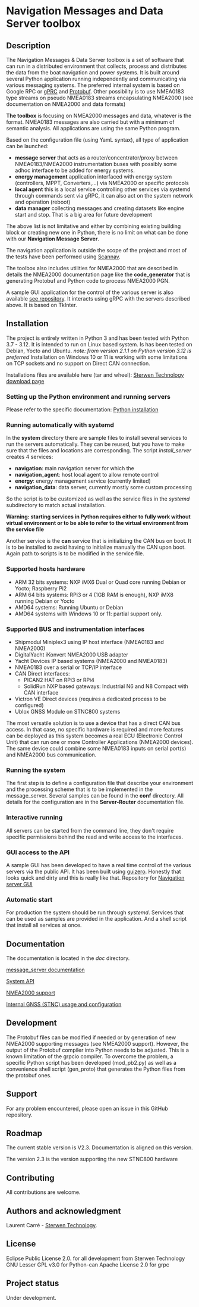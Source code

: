 # Navigation Messages and Data Server toolbox


## Description

The Navigation Messages & Data Server toolbox is a set of software that can run in a distributed environment that collects, process and distributes the data from the boat navigation and power systems.
It is built around several Python application running independently and communicating via various messaging systems. The preferred internal system is based on Google RPC or [gPRC](https://grpc.io/) and [Protobuf](https://protobuf.dev/).
Other possibility is to use NMEA0183 type streams on pseudo NMEA0183 streams encapsulating NMEA2000 (see documentation on NMEA2000 and data formats)

**The toolbox** is focusing on NMEA2000 messages and data, whatever is the format. NMEA0183 messages are also carried but with a minimum of semantic analysis. All applications are using the same Python program.

Based on the configuration file (using YamL syntax), all type of application can be launched:
   - **message server** that acts as a router/concentrator/proxy between NMEA0183/NMEA2000 instrumentation buses with possibly some adhoc interface to be added for energy systems.
   - **energy management** application interfaced with energy system (controllers, MPPT, Converters,...) via NMEA2000 or specific protocols
   - **local agent** this is a local service controlling other services via systemd through commands sent via gRPC, it can also act on the system network and operation (reboot)
   - **data manager** collecting messages and creating datasets like engine start and stop. That is a big area for future development

The above list is not limitative and either by combining existing building block or creating new one in Python, there is no limit on what can be done with our **Navigation Message Server**.

The navigation application is outside the scope of the project and most of the tests have been performed using [Scannav](https://www.scannav.com/).

The toolbox also includes utilities for NMEA2000 that are described in details the NMEA2000 documentation page like the **code_generator** that is generating Protobuf and Python code to process NMEA2000 PGN.

A sample GUI application for the control of the various server is also available [see repository](https://github.com/Sterwen-Technology/navigation_server_gui). It interacts using gRPC with the servers described above. It is based on TkInter.


## Installation
The project is entirely written in Python 3 and has been tested with Python 3.7 - 3.12. It is intended to run on Linux based system. Is has been tested on Debian, Yocto and Ubuntu.
*note: from version 2.1.1 on Python version 3.12 is preferred*
Installation on Windows 10 or 11 is working with some limitations on TCP sockets and no support on Direct CAN connection.

Installations files are available here (tar and wheel): [Sterwen Technology download page](https://sterwen-technology.eu/softwares/)

### Setting up the Python environment and running servers

Please refer to the specific documentation: [Python installation](https://github.com/Sterwen-Technology/navigation_server/blob/V2.2/doc/python_environment.md)



### Running automatically with systemd
In the **system** directory there are sample files to install several services to run the servers automatically. They can be reused, but you have to make sure that the files and locations are corresponding.
The script *install_server* creates 4 services:
- **navigation**: main navigation server for which the 
- **navigation_agent**: host local agent to allow remote control
- **energy**: energy management service (currently limited)
- **navigation_data**: data server, currently mostly some custom processing

So the script is to be customized as well as the service files in the *systemd* subdirectory to match actual installation.

**Warning: starting services in Python requires either to fully work without virtual environment or to be able to refer to the virtual environment from the service file**

Another service is the **can** service that is initializing the CAN bus on boot. It is to be installed to avoid having to initialize manually the CAN upon boot. Again path to scripts is to be modified in the service file.


### Supported hosts hardware
 - ARM 32 bits systems: NXP iMX6 Dual or Quad core running Debian or Yocto; Raspberry Pi2
 - ARM 64 bits systems: RPi3 or 4 (1GB RAM is enough), NXP iMX8 running Debian or Yocto
 - AMD64 systems: Running Ubuntu or Debian
 - AMD64 systems with Windows 10 or 11: partial support only.

### Supported BUS and instrumentation interfaces
 - Shipmodul Miniplex3 using IP host interface (NMEA0183 and NMEA2000)
 - DigitalYacht iKonvert NMEA2000 USB adapter
 - Yacht Devices IP based systems (NMEA2000 and NMEA0183)
 - NMEA0183 over a serial or TCP/IP interface
 - CAN Direct interfaces:
   - PICAN2 HAT on RPi3 or RPi4
   - SolidRun NXP based gateways: Industrial N6 and N8 Compact with CAN interface
 - Victron VE Direct devices (requires a dedicated process to be configured)
 - Ublox GNSS Module on STNC800 systems

The most versatile solution is to use a device that has a direct CAN bus access. In that case, no specific hardware is required and more features can be deployed as this system becomes a real ECU (Electronic Control Unit) that can run one or more Controller Applications (NMEA2000 devices).
The same device could combine some NMEA0183 inputs on serial port(s) and NMEA2000 bus communication.

### Running the system

The first step is to define a configuration file that describe your environment and the processing scheme that is to be implemented in the message_server. Several samples can be found in the **conf** directory. All details for the configuration are in the **Server-Router** documentation file.


### Interactive running

All servers can be started from the command line, they don't require specific permissions behind the read and write access to the interfaces.

### GUI access to the API

A sample GUI has been developed to have a real time control of the various servers via the public API. It has been built using [guizero](https://lawsie.github.io/guizero/). Honestly that looks quick and dirty and this is really like that.
Repository for [Navigation server GUI](https://github.com/Sterwen-Technology/navigation_server_gui)

### Automatic start

For production the system should be run through *systemd*. Services that can be used as samples are provided in the application. And a shell script that install all services at once.

## Documentation

The documentation is located in the *doc* directory.

[message_server documentation](https://github.com/Sterwen-Technology/navigation_server/blob/V2.2/doc/Navigation%20message%20server.md)

[System API](https://github.com/Sterwen-Technology/navigation_server/blob/V2.2/doc/Navigation%20system%20API.md)

[NMEA2000 support](https://github.com/Sterwen-Technology/navigation_server/blob/V2.2/doc/NMEA2000.md)

[Internal GNSS (STNC) usage and configuration](doc/stnc-gnss.md)




## Development

The Protobuf files can be modified if needed or by generation of new NMEA2000 supporting messages (see NMEA2000 support). However, the output of the Protobuf compiler into Python needs to be adjusted. This is a known limitation of the grpcio compiler.
To overcome the problem, a specific Python script has been developed (mod_pb2.py) as well as a convenience shell script (gen_proto) that generates the Python files from the protobuf ones.


## Support

For any problem encountered, please open an issue in this GitHub repository.

## Roadmap
The current stable version is V2.3. Documentation is aligned on this version.

The version 2.3 is the version supporting the new STNC800 hardware

## Contributing

All contributions are welcome. 

## Authors and acknowledgment
Laurent Carré - [Sterwen Technology](http://www.sterwen-technology.eu). 

## License
Eclipse Public License 2.0. for all development from Sterwen Technology
GNU Lesser GPL v3.0 for Python-can
Apache License 2.0 for grpc

## Project status
Under development.


